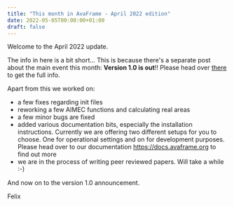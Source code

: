 ```yaml
---
title: "This month in AvaFrame - April 2022 edition"
date: 2022-05-05T00:00:00+01:00
draft: false
---
```


Welcome to the April 2022 update.

The info in here is a bit short... This is because there's a separate post about the main
event this month: **Version 1.0 is out**!!
Please head over [there](/posts/version1_0/) to get the full info. 

Apart from this we worked on:

- a few fixes regarding init files
- reworking a few AIMEC functions and calculating real areas 
- a few minor bugs are fixed
- added various documentation bits, especially the installation instructions. Currently 
  we are offering two different setups for you to choose. One for operational settings and on for
  development purposes. Please head over to our documentation https://docs.avaframe.org to find out more
- we are in the process of writing peer reviewed papers. Will take a while :-) 

And now on to the version 1.0 announcement. 

Felix
